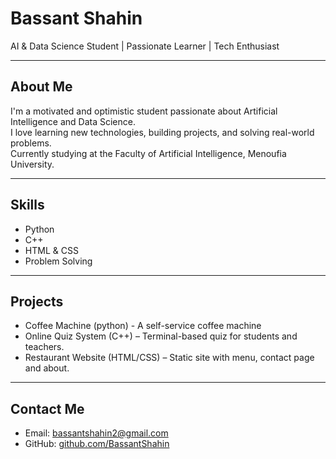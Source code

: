 #  Bassant Shahin

 AI & Data Science Student |  Passionate Learner |  Tech Enthusiast

---

##  About Me

I'm a motivated and optimistic student passionate about Artificial Intelligence and Data Science.  
I love learning new technologies, building projects, and solving real-world problems.  
Currently studying at the Faculty of Artificial Intelligence, Menoufia University.

---

##  Skills

- Python
- C++
- HTML & CSS
- Problem Solving

---

##  Projects

-  Coffee Machine (python) - A self-service coffee machine
-  Online Quiz System (C++) – Terminal-based quiz for students and teachers.
-  Restaurant Website (HTML/CSS) – Static site with menu, contact page and about.

---

##  Contact Me

- Email: bassantshahin2@gmail.com  
- GitHub: [github.com/BassantShahin](https://github.com/BassantShahin)
